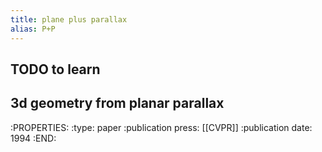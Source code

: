 ```yaml
---
title: plane plus parallax
alias: P+P
---
```


## TODO  to learn

## 3d geometry from planar parallax
:PROPERTIES:
:type: paper
:publication press: [[CVPR]]
:publication date: 1994
:END:

